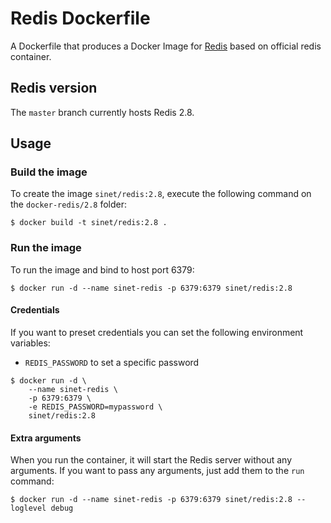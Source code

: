 # Redis Dockerfile

A Dockerfile that produces a Docker Image for [Redis](http://redis.io/) based on official redis container.

## Redis version

The `master` branch currently hosts Redis 2.8.

## Usage

### Build the image

To create the image `sinet/redis:2.8`, execute the following command on the `docker-redis/2.8` folder:

```
$ docker build -t sinet/redis:2.8 .
```

### Run the image

To run the image and bind to host port 6379:

```
$ docker run -d --name sinet-redis -p 6379:6379 sinet/redis:2.8
```

#### Credentials

If you want to preset credentials you can set the following environment variables:

* `REDIS_PASSWORD` to set a specific password

```
$ docker run -d \
    --name sinet-redis \
    -p 6379:6379 \
    -e REDIS_PASSWORD=mypassword \
    sinet/redis:2.8
```

#### Extra arguments

When you run the container, it will start the Redis server without any arguments. If you want to pass any arguments,
just add them to the `run` command:

```
$ docker run -d --name sinet-redis -p 6379:6379 sinet/redis:2.8 --loglevel debug
```